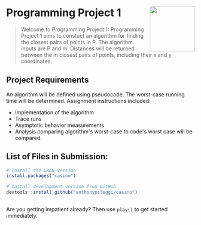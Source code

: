 
# Programming Project 1 <img src="man/figures/logo.png" align="right" alt="" width="120" />

> Welcome to Programming Project 1:
> Programming Project 1 aims to constuct an algorithm for finding the closest pairs of points in P.
> The algorithm inputs are P and m. Distances will be returned between the m closest pairs of points, 
> including their x and y coordinates.

## Project Requirements

An algorithm will be defined using pseudocode.
The worst-case running time will be determined.
Assignment instructions included:

  - Implementation of the algorithm
  - Trace runs
  - Asymptotic behavior measurements
  - Analysis comparing algorithm's worst-case to code's worst case will be compared.

## List of Files in Submission:

``` r
# Install the CRAN version
install.packages("casino")

# Install development version from GitHub
devtools::install_github("anthonypileggi/casino")
```

## 

Are you getting impatient already? Then use `play()` to get started
immediately.
